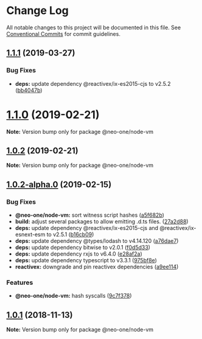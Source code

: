 # Change Log

All notable changes to this project will be documented in this file.
See [Conventional Commits](https://conventionalcommits.org) for commit guidelines.

## [1.1.1](https://github.com/neo-one-suite/neo-one/compare/@neo-one/node-vm@1.1.0...@neo-one/node-vm@1.1.1) (2019-03-27)


### Bug Fixes

* **deps:** update dependency @reactivex/ix-es2015-cjs to v2.5.2 ([bb4047b](https://github.com/neo-one-suite/neo-one/commit/bb4047b))





# [1.1.0](https://github.com/neo-one-suite/neo-one/compare/@neo-one/node-vm@1.0.2...@neo-one/node-vm@1.1.0) (2019-02-21)

**Note:** Version bump only for package @neo-one/node-vm





## [1.0.2](https://github.com/neo-one-suite/neo-one/compare/@neo-one/node-vm@1.0.2-alpha.0...@neo-one/node-vm@1.0.2) (2019-02-21)

**Note:** Version bump only for package @neo-one/node-vm





## [1.0.2-alpha.0](https://github.com/neo-one-suite/neo-one/compare/@neo-one/node-vm@1.0.1...@neo-one/node-vm@1.0.2-alpha.0) (2019-02-15)


### Bug Fixes

* **@neo-one/node-vm:** sort witness script hashes ([a5f682b](https://github.com/neo-one-suite/neo-one/commit/a5f682b))
* **build:** adjust several packages to allow emitting .d.ts files. ([27a2d88](https://github.com/neo-one-suite/neo-one/commit/27a2d88))
* **deps:** update dependency @reactivex/ix-es2015-cjs and @reactivex/ix-esnext-esm to v2.5.1 ([b16cb09](https://github.com/neo-one-suite/neo-one/commit/b16cb09))
* **deps:** update dependency @types/lodash to v4.14.120 ([a76dae7](https://github.com/neo-one-suite/neo-one/commit/a76dae7))
* **deps:** update dependency bitwise to v2.0.1 ([f0d5d33](https://github.com/neo-one-suite/neo-one/commit/f0d5d33))
* **deps:** update dependency rxjs to v6.4.0 ([e28af2a](https://github.com/neo-one-suite/neo-one/commit/e28af2a))
* **deps:** update dependency typescript to v3.3.1 ([975bf8e](https://github.com/neo-one-suite/neo-one/commit/975bf8e))
* **reactivex:** downgrade and pin reactivex dependencies ([a9ee114](https://github.com/neo-one-suite/neo-one/commit/a9ee114))


### Features

* **@neo-one/node-vm:** hash syscalls ([9c7f378](https://github.com/neo-one-suite/neo-one/commit/9c7f378))





## [1.0.1](https://github.com/neo-one-suite/neo-one/compare/@neo-one/node-vm@1.0.0...@neo-one/node-vm@1.0.1) (2018-11-13)

**Note:** Version bump only for package @neo-one/node-vm
